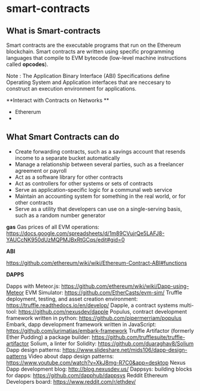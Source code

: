 # smart-contracts

## What is Smart-contracts

Smart contracts are the executable programs that run on the Ethereum blockchain. Smart contracts are written using specific programming languages that compile to EVM bytecode (low-level machine instructions called **opcodes**).


Note : The Application Binary Interface (ABI) Specifications define Operating System and Application interfaces that are neccesary to construct an execution environment for applications.

**Interact with Contracts on Networks **

- Ethererum
- 


## What Smart Contracts can do 

- Create forwarding contracts, such as a savings account that resends income to a separate bucket automatically
- Manage a relationship between several parties, such as a freelancer agreement or payroll
- Act as a software library for other contracts
- Act as controllers for other systems or sets of contracts
- Serve as application-specific logic for a communal web service
- Maintain an accounting system for something in the real world, or for other contracts
- Serve as a utility that developers can use on a single-serving basis, such as a random number generator

**gas**
Gas prices of all EVM operations: https://docs.google.com/spreadsheets/d/1m89CVujrQe5LAFJ8-YAUCcNK950dUzMQPMJBxRtGCqs/edit#gid=0

**ABI**

https://github.com/ethereum/wiki/wiki/Ethereum-Contract-ABI#functions

**DAPPS**

Dapps with Meteor.js: https://github.com/ethereum/wiki/wiki/Dapp-using-Meteor
EVM Simulator: https://github.com/EtherCasts/evm-sim/
Truffle deployment, testing, and asset creation environment: https://truffle.readthedocs.io/en/develop/
Dapple, a contract systems multi-tool: https://github.com/nexusdev/dapple
Populus, contract development framework written in python: https://github.com/pipermerriam/populus
Embark, dapp development framework written in JavaScript: https://github.com/iurimatias/embark-framework
Truffle Artifactor (formerly Ether Pudding) a package builder: https://github.com/trufflesuite/truffle-artifactor
Solium, a linter for Solidity: https://github.com/duaraghav8/Solium
Dapp design patterns: https://www.slideshare.net/mids106/dapp-design-patterns
Video about dapp design patterns: https://www.youtube.com/watch?v=XkJ8mg-R7C0&app=desktop
Nexus Dapp development blog: http://blog.nexusdev.us/
Dappsys: building blocks for dapps: https://github.com/dapphub/dappsys
Reddit Ethereum Developers board: https://www.reddit.com/r/ethdev/

